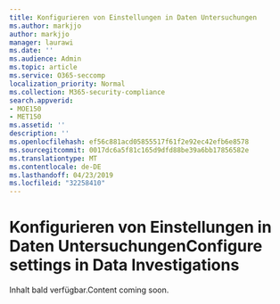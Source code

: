 ```yaml
---
title: Konfigurieren von Einstellungen in Daten Untersuchungen
ms.author: markjjo
author: markjjo
manager: laurawi
ms.date: ''
ms.audience: Admin
ms.topic: article
ms.service: O365-seccomp
localization_priority: Normal
ms.collection: M365-security-compliance
search.appverid:
- MOE150
- MET150
ms.assetid: ''
description: ''
ms.openlocfilehash: ef56c881acd05855517f61f2e92ec42efb6e8578
ms.sourcegitcommit: 0017dc6a5f81c165d9dfd88be39a6bb17856582e
ms.translationtype: MT
ms.contentlocale: de-DE
ms.lasthandoff: 04/23/2019
ms.locfileid: "32258410"
---
```

# <a name="configure-settings-in-data-investigations"></a><span data-ttu-id="353d1-102">Konfigurieren von Einstellungen in Daten Untersuchungen</span><span class="sxs-lookup"><span data-stu-id="353d1-102">Configure settings in Data Investigations</span></span>

<span data-ttu-id="353d1-103">Inhalt bald verfügbar.</span><span class="sxs-lookup"><span data-stu-id="353d1-103">Content coming soon.</span></span>